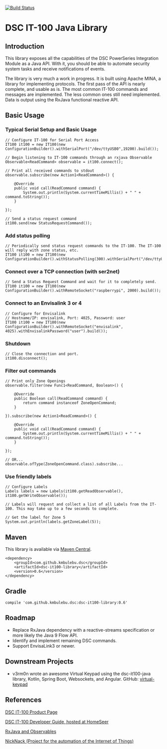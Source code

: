 [![Build Status](https://travis-ci.org/kmbulebu/dsc-it100-java.svg?branch=master)](https://travis-ci.org/kmbulebu/dsc-it100-java)
# DSC IT-100 Java Library
## Introduction

This library exposes all the capabilities of the DSC PowerSeries Integration Module as a Java API. With it, you should be able to automate security system tasks and receive notifications of events.

The library is very much a work in progress. It is built using Apache MINA, a library for implementing protocols. The first pass of the API is nearly complete, and usable as is. The most common IT-100 commands and messages are implemented. The less common ones still need implemented. Data is output using the RxJava functional reactive API.

## Basic Usage

### Typical Serial Setup and Basic Usage
```
// Configure IT-100 for Serial Port Access
IT100 it100 = new IT100(new ConfigurationBuilder().withSerialPort("/dev/ttyUSB0",19200).build());

// Begin listening to IT-100 commands through an rxjava Observable
Observable<ReadCommand> observable = it100.connect();

// Print all received commands to stdout
observable.subscribe(new Action1<ReadCommand>() {

    @Override
    public void call(ReadCommand command) {
        System.out.println(System.currentTimeMillis() + " " + command.toString());
    }
		
});

// Send a status request command
it100.send(new StatusRequestCommand());
```

### Add status polling
```
// Periodically send status request commands to the IT-100. The IT-100 will reply with zone status, etc.
IT100 it100 = new IT100(new ConfigurationBuilder().withStatusPolling(300).withSerialPort("/dev/ttyUSB0",19200).build());
```

### Connect over a TCP connection (with ser2net)
```
// Send a Status Request Command and wait for it to completely send.
IT100 it100 = new IT100(new ConfigurationBuilder().withRemoteSocket("raspberrypi", 2000).build());
```

### Connect to an Envisalink 3 or 4
```
// Configure for Envisalink
// Hostname/IP: envisalink, Port: 4025, Password: user
IT100 it100 = new IT100(new ConfigurationBuilder().withRemoteSocket("envisalink", 4025).withEnvisalinkPassword("user").build());
```

### Shutdown
```
// Close the connection and port.
it100.disconnect();
```

### Filter out commands
```
// Print only Zone Openings
observable.filter(new Func1<ReadCommand, Boolean>() {

    @Override
    public Boolean call(ReadCommand command) {
        return command instanceof ZoneOpenCommand;
    }
	  
}).subscribe(new Action1<ReadCommand>() {

    @Override
    public void call(ReadCommand command) {
        System.out.println(System.currentTimeMillis() + " " + command.toString());
    }
	
});

// OR...
observable.ofType(ZoneOpenCommand.class).subscribe...
```

### Use friendly labels
```
// Configure Labels
Labels labels = new Labels(it100.getReadObservable(), it100.getWriteObservable());

// Labels will request and collect a list of all Labels from the IT-100. This may take up to a few seconds to complete.

// Get the label for Zone 5
System.out.println(labels.getZoneLabel(5));
```
## Maven
This library is available via [Maven Central](https://search.maven.org/#search%7Cgav%7C1%7Cg%3A%22com.github.kmbulebu.dsc%22%20AND%20a%3A%22dsc-it100-library%22).

```
<dependency>
    <groupId>com.github.kmbulebu.dsc</groupId>
    <artifactId>dsc-it100-library</artifactId>
    <version>0.6</version>
</dependency>
```
## Gradle
```
compile 'com.github.kmbulebu.dsc:dsc-it100-library:0.6'
```

## Roadmap
* Replace RxJava dependency with a reactive-streams specification or more likely the Java 9 Flow API.
* Identify and implement remaining DSC commands.
* Support EnvisaLink3 or newer.

## Downstream Projects

- v3rm0n wrote an awesome Virtual Keypad using the dsc-it100-java library, Kotlin, Spring Boot, Websockets, and Angular. GitHub:  [virtual-keypad](https://github.com/v3rm0n/virtual-keypad)

## References

[DSC IT-100 Product Page](http://www.dsc.com/index.php?n=products&amp;o=view&amp;id=22)

[DSC IT-100 Developer Guide, hosted at HomeSeer](http://homeseer.com/pdfs/DSC/29007363R003_IT_100_developer_guide.pdf)

[RxJava and Observables](http://github.com/Netflix/RxJava)

[NickNack (Project for the automation of the Internet of Things)](http://github.com/kmbulebu/NickNack)

